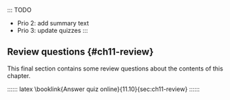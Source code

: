 
::: TODO
- Prio 2: add summary text
- Prio 3: update quizzes
:::

## Review questions {#ch11-review}

This final section contains some review questions about the contents of this chapter.

:::::: latex
\booklink{Answer quiz online}{11.10}{sec:ch11-review}
::::::
